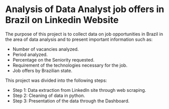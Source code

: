 # Analysis of Data Analyst job offers in Brazil on Linkedin Website

The purpose of this project is to collect data on job opportunities in Brazil in 
the area of data analysis and to present important information such as:

- Number of vacancies analyzed.
- Period analyzed.
- Percentage on the Seniority requested.
- Requirement of the technologies necessary for the job.
- Job offers by Brazilian state.

This project was divided into the following steps:
- Step 1: Data extraction from LinkedIn site through web scraping.
- Step 2: Cleaning of data in python.
- Step 3: Presentation of the data through the Dashboard.
